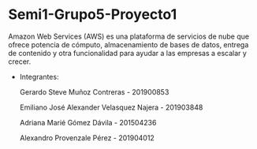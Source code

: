 # Semi1-Grupo5-Proyecto1
Amazon Web Services (AWS) es una plataforma de servicios de nube que ofrece potencia de cómputo, almacenamiento de bases de datos, entrega de contenido y otra funcionalidad para ayudar a las empresas a escalar y crecer.

- Integrantes: 

   Gerardo Steve Muñoz Contreras - 201900853
   
   Emiliano José Alexander Velasquez Najera - 201903848
   
   Adriana Marié Gómez Dávila - 201504236 
   
   Alexandro Provenzale Pérez - 201904012
